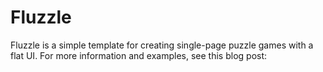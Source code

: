 Fluzzle
=======

Fluzzle is a simple template for creating single-page puzzle games with a flat UI. 
For more information and examples, see this blog post: